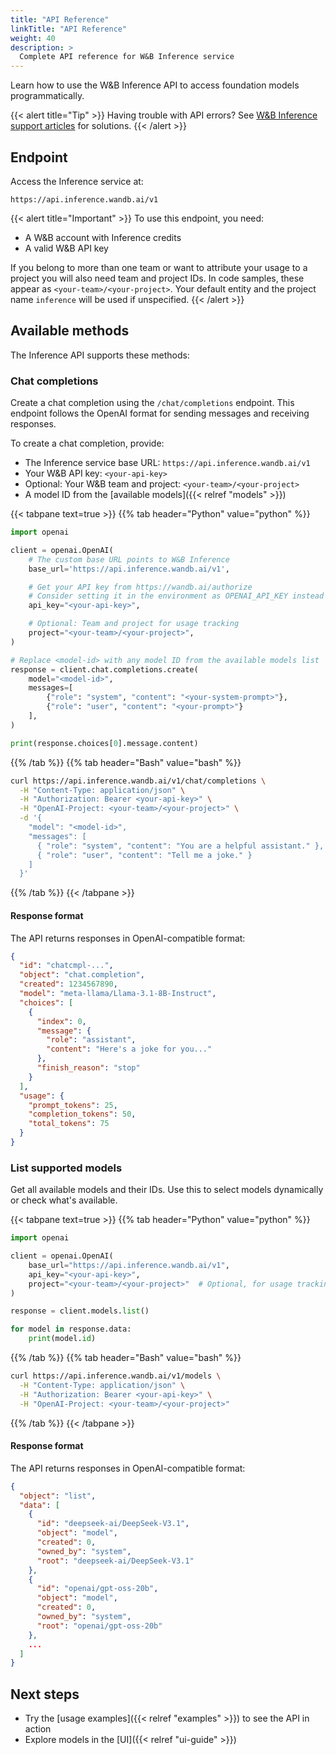 ```yaml
---
title: "API Reference"
linkTitle: "API Reference"
weight: 40
description: >
  Complete API reference for W&B Inference service
---
```


Learn how to use the W&B Inference API to access foundation models programmatically.

{{< alert title="Tip" >}}
Having trouble with API errors? See [W&B Inference support articles](/support/inference/) for solutions.
{{< /alert >}}

## Endpoint

Access the Inference service at:

```plaintext
https://api.inference.wandb.ai/v1
```

{{< alert title="Important" >}}
To use this endpoint, you need:
- A W&B account with Inference credits
- A valid W&B API key

If you belong to more than one team or want to attribute your usage to a project you will also need team and project IDs. In code samples, these appear as `<your-team>/<your-project>`. Your default entity and the project name `inference` will be used if unspecified.
{{< /alert >}}

## Available methods

The Inference API supports these methods:

### Chat completions

Create a chat completion using the `/chat/completions` endpoint. This endpoint follows the OpenAI format for sending messages and receiving responses.

To create a chat completion, provide:
- The Inference service base URL: `https://api.inference.wandb.ai/v1`
- Your W&B API key: `<your-api-key>`
- Optional: Your W&B team and project: `<your-team>/<your-project>`
- A model ID from the [available models]({{< relref "models" >}})

{{< tabpane text=true >}}
{{% tab header="Python" value="python" %}}

```python
import openai

client = openai.OpenAI(
    # The custom base URL points to W&B Inference
    base_url='https://api.inference.wandb.ai/v1',

    # Get your API key from https://wandb.ai/authorize
    # Consider setting it in the environment as OPENAI_API_KEY instead for safety
    api_key="<your-api-key>",

    # Optional: Team and project for usage tracking
    project="<your-team>/<your-project>",
)

# Replace <model-id> with any model ID from the available models list
response = client.chat.completions.create(
    model="<model-id>",
    messages=[
        {"role": "system", "content": "<your-system-prompt>"},
        {"role": "user", "content": "<your-prompt>"}
    ],
)

print(response.choices[0].message.content)
```

{{% /tab %}}
{{% tab header="Bash" value="bash" %}}

```bash
curl https://api.inference.wandb.ai/v1/chat/completions \
  -H "Content-Type: application/json" \
  -H "Authorization: Bearer <your-api-key>" \
  -H "OpenAI-Project: <your-team>/<your-project>" \
  -d '{
    "model": "<model-id>",
    "messages": [
      { "role": "system", "content": "You are a helpful assistant." },
      { "role": "user", "content": "Tell me a joke." }
    ]
  }'
```

{{% /tab %}}
{{< /tabpane >}}

#### Response format

The API returns responses in OpenAI-compatible format:

```json
{
  "id": "chatcmpl-...",
  "object": "chat.completion",
  "created": 1234567890,
  "model": "meta-llama/Llama-3.1-8B-Instruct",
  "choices": [
    {
      "index": 0,
      "message": {
        "role": "assistant",
        "content": "Here's a joke for you..."
      },
      "finish_reason": "stop"
    }
  ],
  "usage": {
    "prompt_tokens": 25,
    "completion_tokens": 50,
    "total_tokens": 75
  }
}
```

### List supported models

Get all available models and their IDs. Use this to select models dynamically or check what's available.

{{< tabpane text=true >}}
{{% tab header="Python" value="python" %}}

```python
import openai

client = openai.OpenAI(
    base_url="https://api.inference.wandb.ai/v1",
    api_key="<your-api-key>",
    project="<your-team>/<your-project>"  # Optional, for usage tracking
)

response = client.models.list()

for model in response.data:
    print(model.id)
```

{{% /tab %}}
{{% tab header="Bash" value="bash" %}}

```bash
curl https://api.inference.wandb.ai/v1/models \
  -H "Content-Type: application/json" \
  -H "Authorization: Bearer <your-api-key>" \
  -H "OpenAI-Project: <your-team>/<your-project>"
```

{{% /tab %}}
{{< /tabpane >}}

#### Response format

The API returns responses in OpenAI-compatible format:

```json
{
  "object": "list",
  "data": [
    {
      "id": "deepseek-ai/DeepSeek-V3.1",
      "object": "model",
      "created": 0,
      "owned_by": "system",
      "root": "deepseek-ai/DeepSeek-V3.1"
    },
    {
      "id": "openai/gpt-oss-20b",
      "object": "model",
      "created": 0,
      "owned_by": "system",
      "root": "openai/gpt-oss-20b"
    },
    ...
  ]
}
```

## Next steps

- Try the [usage examples]({{< relref "examples" >}}) to see the API in action
- Explore models in the [UI]({{< relref "ui-guide" >}})
